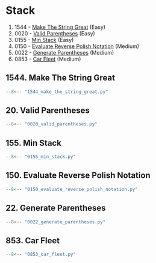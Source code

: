 # Stack

1. 1544 - [Make The String Great](https://leetcode.com/problems/make-the-string-great/) (Easy)
2. 0020 - [Valid Parentheses](https://leetcode.com/problems/valid-parentheses/) (Easy)
3. 0155 - [Min Stack](https://leetcode.com/problems/min-stack/) (Easy)
4. 0150 - [Evaluate Reverse Polish Notation](https://leetcode.com/problems/evaluate-reverse-polish-notation/) (Medium)
5. 0022 - [Generate Parentheses](https://leetcode.com/problems/generate-parentheses/) (Medium)
6. 0853 - [Car Fleet](https://leetcode.com/problems/car-fleet/) (Medium)

## 1544. Make The String Great

```python
--8<-- "1544_make_the_string_great.py"
```

## 20. Valid Parentheses

```python
--8<-- "0020_valid_parentheses.py"
```

## 155. Min Stack

```python
--8<-- "0155_min_stack.py"
```

## 150. Evaluate Reverse Polish Notation

```python
--8<-- "0150_evaluate_reverse_polish_notation.py"
```

## 22. Generate Parentheses

```python
--8<-- "0022_generate_parentheses.py"
```

## 853. Car Fleet

```python
--8<-- "0853_car_fleet.py"
```
